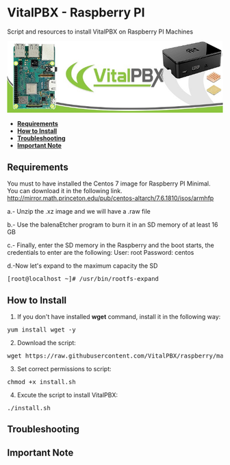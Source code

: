 # VitalPBX - Raspberry PI
Script and resources to install VitalPBX on Raspberry PI Machines

 ![VitalPBX & Raspberry PI](https://github.com/VitalPBX/raspberry/blob/master/resources/RasperiPI.jpg?raw=true)

- **[Requirements](#requirements)**
- **[How to Install](#how-to-used)**
- **[Troubleshooting](#troubleshooting)**
- **[Important Note](#important-note)**

## Requirements
You must to have installed the Centos 7 image for Raspberry PI Minimal. You can download it in the following link.
http://mirror.math.princeton.edu/pub/centos-altarch/7.6.1810/isos/armhfp

a.- Unzip the .xz image and we will have a .raw file

b.- Use the balenaEtcher program to burn it in an SD memory of at least 16 GB

c.- Finally, enter the SD memory in the Raspberry and the boot starts, the credentials to enter are the following:
User: root
Password: centos

d.-Now let's expand to the maximum capacity the SD
<pre>
[root@localhost ~]# /usr/bin/rootfs-expand
</pre>

## How to Install
1. If you don't have installed __wget__ command, install it in the following way:
<pre>
yum install wget -y
</pre>
2. Download the script:
<pre>
wget https://raw.githubusercontent.com/VitalPBX/raspberry/master/install.sh
</pre>
3. Set correct permissions to script:
<pre>
chmod +x install.sh
</pre>
4. Excute the script to install VitalPBX:
<pre>
./install.sh
</pre>

## Troubleshooting

## Important Note
